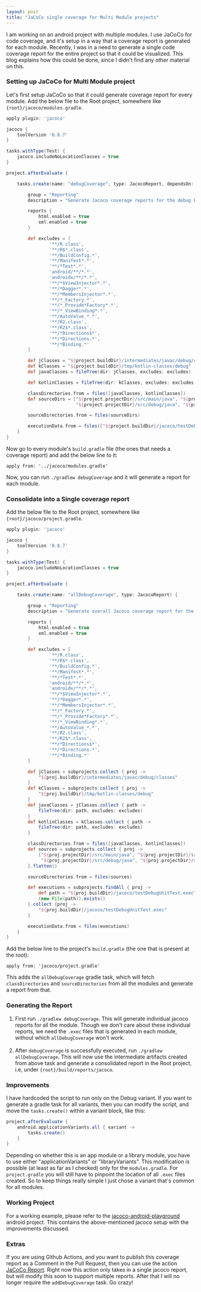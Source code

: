 ```yaml
---
layout: post
title: "JaCoCo single coverage for Multi Module projects"
---
```


I am working on an android project with multiple modules. I use JaCoCo for code coverage, and it's setup in a way that 
a coverage report is generated for each module. Recently, I was in a need to generate a single code coverage report for the 
entire project so that it could be visualized. This blog explains how this could be done, since I didn't find any other 
material on this.


### Setting up JaCoCo for Multi Module project
Let's first setup JaCoCo so that it could generate coverage report for every module. Add the below file to the Root project, 
somewhere like `{root}/jacoco/modules.gradle`.

```groovy
apply plugin: 'jacoco'

jacoco {
    toolVersion '0.8.7'
}

tasks.withType(Test) {
    jacoco.includeNoLocationClasses = true
}

project.afterEvaluate {

    tasks.create(name: "debugCoverage", type: JacocoReport, dependsOn: "testDebugUnitTest") {

        group = "Reporting"
        description = "Generate Jacoco coverage reports for the debug build."

        reports {
            html.enabled = true
            xml.enabled = true
        }

        def excludes = [
                '**/R.class',
                '**/R$*.class',
                '**/BuildConfig.*',
                '**/Manifest*.*',
                '**/*Test*.*',
                'android/**/*.*',
                'androidx/**/*.*',
                '**/*$ViewInjector*.*',
                '**/*Dagger*.*',
                '**/*MembersInjector*.*',
                '**/*_Factory.*',
                '**/*_Provide*Factory*.*',
                '**/*_ViewBinding*.*',
                '**/AutoValue_*.*',
                '**/R2.class',
                '**/R2$*.class',
                '**/*Directions$*',
                '**/*Directions.*',
                '**/*Binding.*'
        ]

        def jClasses = "${project.buildDir}/intermediates/javac/debug/classes"
        def kClasses = "${project.buildDir}/tmp/kotlin-classes/debug"
        def javaClasses = fileTree(dir: jClasses, excludes: excludes)

        def kotlinClasses = fileTree(dir: kClasses, excludes: excludes)

        classDirectories.from = files([javaClasses, kotlinClasses])
        def sourceDirs = ["${project.projectDir}/src/main/java", "${project.projectDir}/src/main/kotlin",
                          "${project.projectDir}/src/debug/java", "${project.projectDir}/src/debug/kotlin"]

        sourceDirectories.from = files(sourceDirs)

        executionData.from = files(["${project.buildDir}/jacoco/testDebugUnitTest.exec"])
    }
}
```

Now go to every module's `build.gradle` file (the ones that needs a coverage report) and add the below line to it: 

`apply from: '../jacoco/modules.gradle'`

Now, you can run `./gradlew debugCoverage` and it will generate a report for each module.

### Consolidate into a Single coverage report
Add the below file to the Root project, somewhere like `{root}/jacoco/project.gradle`.

```groovy
apply plugin: 'jacoco'

jacoco {
    toolVersion '0.8.7'
}

tasks.withType(Test) {
    jacoco.includeNoLocationClasses = true
}

project.afterEvaluate {

    tasks.create(name: "allDebugCoverage", type: JacocoReport) {

        group = "Reporting"
        description = "Generate overall Jacoco coverage report for the debug build."

        reports {
            html.enabled = true
            xml.enabled = true
        }

        def excludes = [
                '**/R.class',
                '**/R$*.class',
                '**/BuildConfig.*',
                '**/Manifest*.*',
                '**/*Test*.*',
                'android/**/*.*',
                'androidx/**/*.*',
                '**/*$ViewInjector*.*',
                '**/*Dagger*.*',
                '**/*MembersInjector*.*',
                '**/*_Factory.*',
                '**/*_Provide*Factory*.*',
                '**/*_ViewBinding*.*',
                '**/AutoValue_*.*',
                '**/R2.class',
                '**/R2$*.class',
                '**/*Directions$*',
                '**/*Directions.*',
                '**/*Binding.*'
        ]

        def jClasses = subprojects.collect { proj ->
            "${proj.buildDir}/intermediates/javac/debug/classes"
        }
        def kClasses = subprojects.collect { proj ->
            "${proj.buildDir}/tmp/kotlin-classes/debug"
        }
        def javaClasses = jClasses.collect { path ->
            fileTree(dir: path, excludes: excludes)
        }
        def kotlinClasses = kClasses.collect { path ->
            fileTree(dir: path, excludes: excludes)
        }

        classDirectories.from = files([javaClasses, kotlinClasses])
        def sources = subprojects.collect { proj ->
            ["${proj.projectDir}/src/main/java", "${proj.projectDir}/src/main/kotlin",
             "${proj.projectDir}/src/debug/java", "${proj.projectDir}/src/debug/kotlin"]
        }.flatten()

        sourceDirectories.from = files(sources)

        def executions = subprojects.findAll { proj ->
            def path = "${proj.buildDir}/jacoco/testDebugUnitTest.exec"
            (new File(path)).exists()
        }.collect {proj ->
            "${proj.buildDir}/jacoco/testDebugUnitTest.exec"
        }

        executionData.from = files(executions)
    }
}
```

Add the below line to the project's `build.gradle` (the one that is present at the root):

`apply from: 'jacoco/project.gradle'`

This adds the `allDebugCoverage` gradle task, which will fetch `classDirectories` and `sourceDirectories` from all the modules
and generate a report from that.

### Generating the Report

1. First run `./gradlew debugCoverage`. This will generate individual jacoco reports for all the module. Though we don't care 
about these individual reports, we need the `.exec` files that is generated in each module, without which `allDebugCoverage` won't work.
<br><br>
2. After `debugCoverage` is successfully executed, run `./gradlew allDebugCoverage`. This will now use the intermediate artifacts created from above task and generate 
a consolidated report in the Root project, i.e, under `{root}/build/reports/jacoco`.
   
### Improvements
I have hardcoded the script to run only on the Debug variant. If you want to generate a gradle task for all variants, then you can modify the 
script, and move the `tasks.create()` within a variant block, like this:

```groovy
project.afterEvaluate {
    android.applicationVariants.all { variant ->
        tasks.create()
    }
}
```

Depending on whether this is an app module or a library module, you have to use either "applicationVariants" or "libraryVariants". 
This modification is possible (at least as far as I checked) only for the `modules.gradle`. For `project.gradle` you will still have to pinpoint the 
location of all `.exec` files created. 
So to keep things really simple I just chose a variant that's common for all modules.

### Working Project
For a working example, please refer to the [jacoco-android-playground](https://github.com/thsaravana/jacoco-android-playground) 
android project. This contains the above-mentioned jacoco setup with the improvements discussed.

### Extras
If you are using Github Actions, and you want to publish this coverage report as a Comment in the Pull Request, then you 
can use the action [JaCoCo Report](https://github.com/marketplace/actions/jacoco-report). Right now this action only takes 
in a single jacoco report, but will modify this soon to support multiple reports. After that I will no longer require the 
`addDebugCoverage` task. Go crazy!

